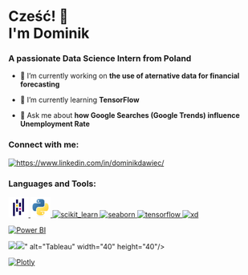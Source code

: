 <h1 align="left">Cześć! 👋 </br> I'm Dominik</h1>
<h3 align="left">A passionate Data Science Intern from Poland</h3>

- 🔭 I’m currently working on **the use of aternative data for financial forecasting**

- 🌱 I’m currently learning **TensorFlow**

- 💬 Ask me about **how Google Searches (Google Trends) influence Unemployment Rate**

<h3 align="left">Connect with me:</h3>
<p align="left">
<a href="https://linkedin.com/in/https://www.linkedin.com/in/dominikdawiec/" target="blank"><img align="center" src="https://raw.githubusercontent.com/rahuldkjain/github-profile-readme-generator/master/src/images/icons/Social/linked-in-alt.svg" alt="https://www.linkedin.com/in/dominikdawiec/" height="30" width="40" /></a>
</p>

<h3 align="left">Languages and Tools:</h3>
<a href="https://pandas.pydata.org/" target="_blank" rel="noreferrer"> <img src="https://raw.githubusercontent.com/devicons/devicon/2ae2a900d2f041da66e950e4d48052658d850630/icons/pandas/pandas-original.svg" alt="pandas" width="40" height="40"/> </a> <a href="https://www.python.org" target="_blank" rel="noreferrer"> <img src="https://raw.githubusercontent.com/devicons/devicon/master/icons/python/python-original.svg" alt="python" width="40" height="40"/> </a> <a href="https://scikit-learn.org/" target="_blank" rel="noreferrer"> <img src="https://upload.wikimedia.org/wikipedia/commons/0/05/Scikit_learn_logo_small.svg" alt="scikit_learn" width="40" height="40"/> </a> <a href="https://seaborn.pydata.org/" target="_blank" rel="noreferrer"> <img src="https://seaborn.pydata.org/_images/logo-mark-lightbg.svg" alt="seaborn" width="40" height="40"/> </a> <a href="https://www.tensorflow.org" target="_blank" rel="noreferrer"> <img src="https://www.vectorlogo.zone/logos/tensorflow/tensorflow-icon.svg" alt="tensorflow" width="40" height="40"/> </a> <a href="https://www.adobe.com/products/xd.html" target="_blank" rel="noreferrer"> <img src="https://cdn.worldvectorlogo.com/logos/adobe-xd.svg" alt="xd" width="40" height="40"/> </a> </p>

<p align="left"> <a href="https://powerbi.microsoft.com/pl-pl/" target="_blank" rel="noreferrer"> <img src="https://www.vectorlogo.zone/util/preview.html?image=/logos/microsoft_powerbi/microsoft_powerbi-icon.svg" alt="Power BI" width="40" height="40"/> </a> 

<p align="left"> <a href="https://www.tableau.com/" target="_blank" rel="noreferrer"> <img src="<a href="https://cdnlogo.com/logo/tableau-software_40012.html"><img src="https://cdn.cdnlogo.com/logos/t/73/tableau-software.svg"></a>" alt="Tableau" width="40" height="40"/> </a> 

<p align="left"> <a href="https://plotly.com/" target="_blank" rel="noreferrer"> <img src="https://www.vectorlogo.zone/util/preview.html?image=/logos/plot_ly/plot_ly-icon.svg" alt="Plotly" width="40" height="40"/> </a> 
